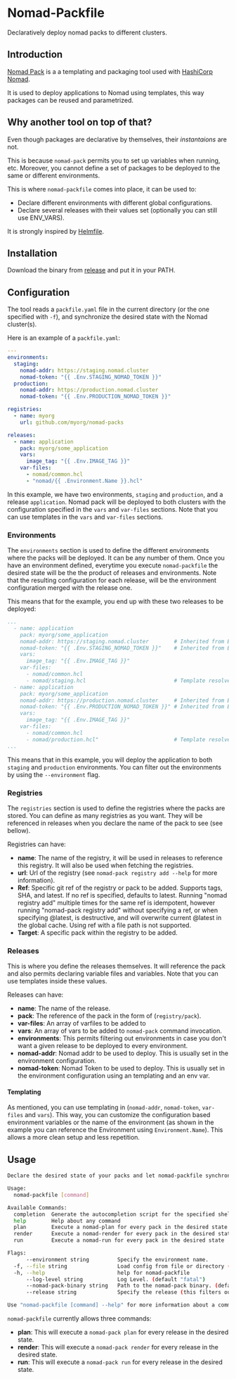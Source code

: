 # Nomad-Packfile
Declaratively deploy nomad packs to different clusters.

## Introduction

[Nomad Pack](https://github.com/hashicorp/nomad-pack) is a a templating and
packaging tool used with [HashiCorp Nomad](https://www.nomadproject.io/).

It is used to deploy applications to Nomad using templates, this way
packages can be reused and parametrized.

## Why another tool on top of that?
Even though packages are declarative by themselves, their *instantaions* are not.

This is because `nomad-pack` permits you to set up variables when running, etc. Moreover,
you cannot define a set of packages to be deployed to the same or different environments.

This is where `nomad-packfile` comes into place, it can be used to:

- Declare different environments with different global configurations.
- Declare several releases with their values set (optionally you can still use ENV_VARS).

It is strongly inspired by [Helmfile](https://github.com/helmfile/helmfile).

## Installation

Download the binary from [release](https://github.com/magec/nomad-packfile/releases) and 
put it in your PATH.

## Configuration

The tool reads a `packfile.yaml` file in the current directory (or the one specified with `-f`),
and synchronize the desired state with the Nomad cluster(s).

Here is an example of a `packfile.yaml`:

```yaml
---
environments:
  staging:
    nomad-addr: https://staging.nomad.cluster
    nomad-token: "{{ .Env.STAGING_NOMAD_TOKEN }}"
  production:
    nomad-addr: https://production.nomad.cluster
    nomad-token: "{{ .Env.PRODUCTION_NOMAD_TOKEN }}"

registries:
  - name: myorg
    url: github.com/myorg/nomad-packs

releases:
  - name: application
    pack: myorg/some_application
    vars:
      image_tag: "{{ .Env.IMAGE_TAG }}"
    var-files:
      - nomad/common.hcl
      - "nomad/{{ .Environment.Name }}.hcl"
```

In this example, we have two environments, `staging` and `production`, and a release `application`. Nomad
pack will be deployed to both clusters with the configuration specified in the `vars` and `var-files` sections.
Note that you can use templates in the `vars` and `var-files` sections.

### Environments

The `environments` section is used to define the different environments where the packs will be deployed. It
can be any number of them. Once you have an environment defined, everytime you execute `nomad-packfile` the desired state
will be the the product of releases and environments. Note that the resulting configuration for each release, will be the
environment configuration merged with the release one.

This means that for the example, you end up with these two releases to be deployed:

```yaml
...
  - name: application
    pack: myorg/some_application
    nomad-addr: https://staging.nomad.cluster        # Inherited from Environment config
    nomad-token: "{{ .Env.STAGING_NOMAD_TOKEN }}"    # Inherited from Environment config
    vars:
      image_tag: "{{ .Env.IMAGE_TAG }}"
    var-files:
      - nomad/common.hcl
      - nomad/staging.hcl                            # Template resolved to environment name.
  - name: application
    pack: myorg/some_application
    nomad-addr: https://production.nomad.cluster     # Inherited from Environment config
    nomad-token: "{{ .Env.PRODUCTION_NOMAD_TOKEN }}" # Inherited from Environment config
    vars:
      image_tag: "{{ .Env.IMAGE_TAG }}"
    var-files:
      - nomad/common.hcl
      - nomad/production.hcl"                        # Template resolved to environment name.
...
```

This means that in this example, you will deploy the application to
both `staging` and `production` environments. You can filter out the environments by using the `--environment` flag.

### Registries
The `registries` section is used to define the registries where the packs are stored. You can define as many registries as you want.
They will be referenced in releases when you declare the name of the pack to see (see bellow).

Registries can have:

- **name**: The name of the registry, it will be used in releases to reference this registry. It will also be used when fetching the registries.
- **url**: Url of the registry (see `nomad-pack registry add --help` for more information).
- **Ref**: Specific git ref of the registry or pack to be added. Supports tags,
        SHA, and latest. If no ref is specified, defaults to latest. Running
        "nomad registry add" multiple times for the same ref is idempotent,
        however running "nomad-pack registry add" without specifying a
        ref, or when specifying @latest, is destructive, and will overwrite
        current @latest in the global cache. Using ref with a file path is not
        supported.
- **Target**: A specific pack within the registry to be added.

### Releases
This is where you define the releases themselves. It will reference the pack and also permits declaring variable files and variables. Note
that you can use templates inside these values.

Releases can have:

- **name**: The name of the release.
- **pack**: The reference of the pack in the form of (`registry/pack`).
- **var-files**: An array of varfiles to be added to
- **vars**: An array of vars to be added to `nomad-pack` command invocation.
- **environments**: This permits filtering out environments in case you don't want a given release to be deployed to every environment.
- **nomad-addr**: Nomad addr to be used to deploy. This is usually set in the environment configuration.
- **nomad-token**: Nomad Token to be used to deploy. This is usually set in the environment configuration using an templating and an env var.

#### Templating
As mentioned, you can use templating in (`nomad-addr`, `nomad-token`, `var-files` and `vars`). This way, you can customize the configuration
based environment variables or the name of the environment (as shown in the example you can reference the Environment using `Environment.Name`).
This allows a more clean setup and less repetition.

## Usage
```bash
Declare the desired state of your packs and let nomad-packfile synchronize it with your Nomad cluster.

Usage:
  nomad-packfile [command]

Available Commands:
  completion  Generate the autocompletion script for the specified shell
  help        Help about any command
  plan        Execute a nomad-plan for every pack in the desired state
  render      Execute a nomad-render for every pack in the desired state
  run         Execute a nomad-run for every pack in the desired state

Flags:
      --environment string         Specify the environment name.
  -f, --file string                Load config from file or directory (default "packfile.yaml")
  -h, --help                       help for nomad-packfile
      --log-level string           Log Level. (default "fatal")
      --nomad-pack-binary string   Path to the nomad-pack binary. (default "nomad-pack")
      --release string             Specify the release (this filters out any release apart from the specified one).

Use "nomad-packfile [command] --help" for more information about a command.
```

`nomad-packfile` currently allows three commands:

- **plan**: This will execute a `nomad-pack plan` for every release in the desired state.
- **render**: This will execute a `nomad-pack render` for every release in the desired state.
- **run**: This will execute a `nomad-pack run` for every release in the desired state.

